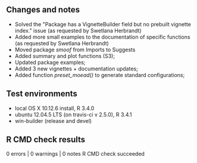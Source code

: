 ## Changes and notes
* Solved the "Package has a VignetteBuilder field but no prebuilt vignette index." issue (as requested by Swetlana Herbrandt)
* Added more small examples to the documentation of specific functions (as requested by Swetlana Herbrandt)
* Moved package _smoof_ from Imports to Suggests
* Added summary and plot functions (S3);
* Updated package examples;
* Added 3 new vignettes + documentation updates;
* Added function _preset_moead()_ to generate standard configurations;

## Test environments
* local OS X 10.12.6 install, R 3.4.0
* ubuntu 12.04.5 LTS (on travis-ci v 2.5.0), R 3.4.1
* win-builder (release and devel)

## R CMD check results
0 errors | 0 warnings | 0 notes
R CMD check succeeded
